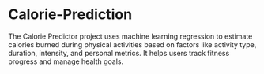 # Calorie-Prediction
The Calorie Predictor project uses machine learning regression to estimate calories burned during physical activities based on factors like activity type, duration, intensity, and personal metrics. It helps users track fitness progress and manage health goals.
